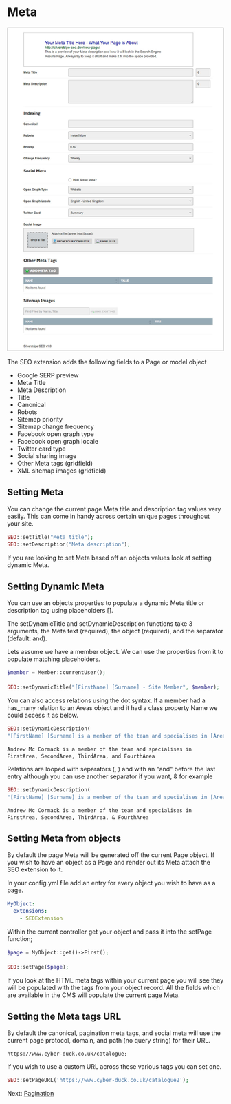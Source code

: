 # Meta

![Silverstripe SEO object panel](/docs/images/seo-panel.jpg "Silverstripe SEO object panel")

The SEO extension adds the following fields to a Page or model object
  - Google SERP preview
  - Meta Title
  - Meta Description
  - Title
  - Canonical
  - Robots
  - Sitemap priority
  - Sitemap change frequency
  - Facebook open graph type
  - Facebook open graph locale
  - Twitter card type
  - Social sharing image
  - Other Meta tags (gridfield)
  - XML sitemap images (gridfield)

## Setting Meta 

You can change the current page Meta title and description tag values very easily. This can come in handy across certain unique pages throughout your site.

```php
SEO::setTitle("Meta title");
SEO::setDescription("Meta description");
```

If you are looking to set Meta based off an objects values look at setting dynamic Meta.

## Setting Dynamic Meta 

You can use an objects properties to populate a dynamic Meta title or description tag using placeholders [].

The setDynamicTitle and setDynamicDescription functions take 3 arguments, the Meta text (required), the object (required), and the separator (default: and).

Lets assume we have a member object. We can use the properties from it to populate matching placeholders.

```php
$member = Member::currentUser();

SEO::setDynamicTitle("[FirstName] [Surname] - Site Member", $member);
```

You can also access relations using the dot syntax. If a member had a has_many relation to an Areas object and it had a class property Name we could access it as below.

```php
SEO::setDynamicDescription(
"[FirstName] [Surname] is a member of the team and specialises in [Areas.Name].", $member);
```

```
Andrew Mc Cormack is a member of the team and specialises in FirstArea, SecondArea, ThirdArea, and FourthArea
```

Relations are looped with separators (, ) and with an "and" before the last entry although you can use another separator if you want, & for example

```php
SEO::setDynamicDescription(
"[FirstName] [Surname] is a member of the team and specialises in [Areas.Name].", $member, '&');
```

```
Andrew Mc Cormack is a member of the team and specialises in FirstArea, SecondArea, ThirdArea, & FourthArea
```

## Setting Meta from objects

By default the page Meta will be generated off the current Page object. If you wish to have an object as a Page and render out its Meta attach the SEO extension to it.

In your config.yml file add an entry for every object you wish to have as a page.

```yml
MyObject:
  extensions:
    - SEOExtension
```

Within the current controller get your object and pass it into the setPage function;

```php
$page = MyObject::get()->First();

SEO::setPage($page);
```

If you look at the HTML meta tags within your current page you will see they will be populated with the tags from your object record. All the fields which are available in the CMS will populate the current page Meta.

## Setting the Meta tags URL

By default the canonical, pagination meta tags, and social meta will use the current page protocol, domain, and path (no query string) for their URL. 

```
https://www.cyber-duck.co.uk/catalogue;
```

If you wish to use a custom URL across these various tags you can set one.

```php
SEO::setPageURL('https://www.cyber-duck.co.uk/catalogue2');
```

Next: [Pagination](../pagination)